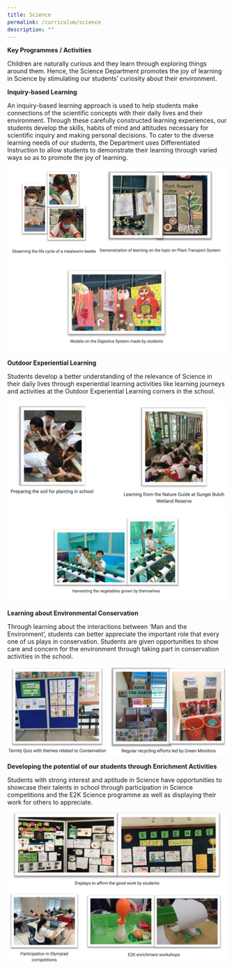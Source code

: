 ```yaml
---
title: Science
permalink: /curriculum/science
description: ""
---
```

**Key Programmes / Activities**

Children are naturally curious and they learn through exploring things around them. Hence, the Science Department promotes the joy of learning in Science by stimulating our students’ curiosity about their environment.

**Inquiry-based Learning**

An inquiry-based learning approach is used to help students make connections of the scientific concepts with their daily lives and their environment. Through these carefully constructed learning experiences, our students develop the skills, habits of mind and attitudes necessary for scientific inquiry and making personal decisions. To cater to the diverse learning needs of our students, the Department uses Differentiated Instruction to allow students to demonstrate their learning through varied ways so as to promote the joy of learning.

![](/images/IBL%201.png)
![](/images/IBL%202.png)

**Outdoor Experiential Learning**

Students develop a better understanding of the relevance of Science in their daily lives through experiential learning activities like learning journeys and activities at the Outdoor Experiential Learning corners in the school.

![](/images/OEL%201.png)
![](/images/OEL%202.png)

**Learning about Environmental Conservation**

Through learning about the interactions between ‘Man and the Environment’, students can better appreciate the important role that every one of us plays in conservation. Students are given opportunities to show care and concern for the environment through taking part in conservation activities in the school.

![](/images/LEC.png)

**Developing the potential of our students through Enrichment Activities**

Students with strong interest and aptitude in Science have opportunities to showcase their talents in school through participation in Science competitions and the E2K Science programme as well as displaying their work for others to appreciate.

![](/images/developing%20the%20potential.png)
